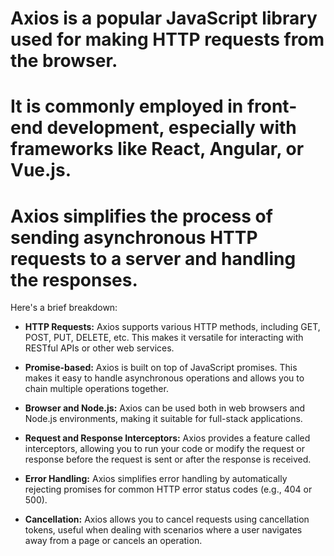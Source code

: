 # Axios is a popular JavaScript library used for making HTTP requests from the browser. 
# It is commonly employed in front-end development, especially with frameworks like React, Angular, or Vue.js. 
# Axios simplifies the process of sending asynchronous HTTP requests to a server and handling the responses.

Here's a brief breakdown:

- **HTTP Requests:** Axios supports various HTTP methods, including GET, POST, PUT, DELETE, etc. This makes it versatile for interacting with RESTful APIs or other web services.

- **Promise-based:** Axios is built on top of JavaScript promises. This makes it easy to handle asynchronous operations and allows you to chain multiple operations together.

- **Browser and Node.js:** Axios can be used both in web browsers and Node.js environments, making it suitable for full-stack applications.

- **Request and Response Interceptors:** Axios provides a feature called interceptors, allowing you to run your code or modify the request or response before the request is sent or after the response is received.

- **Error Handling:** Axios simplifies error handling by automatically rejecting promises for common HTTP error status codes (e.g., 404 or 500).

- **Cancellation:** Axios allows you to cancel requests using cancellation tokens, useful when dealing with scenarios where a user navigates away from a page or cancels an operation.

